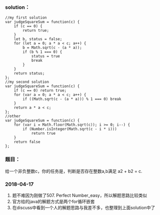 ### solution：
```
//my first solution 
var judgeSquareSum = function(c) {
	if (c == 0) {
		return true;
	}
	let b, status = false;
	for (let a = 0; a * a < c; a++) {
		b = Math.sqrt(c - (a * a));
		if (b % 1 === 0) {
			status = true
			break
		}
	}
	return status;
};
//my second solution
var judgeSquareSum = function(c) {
	if (c == 0) return true;
	for (var a = 0; a * a < c; a++) {
		if ((Math.sqrt(c - (a * a))) % 1 === 0) break
	}
	return a * a < c;
};
//other
var judgeSquareSum = function(c) {
	for (var i = Math.floor(Math.sqrt(c)); i >= 0; i--) {
		if (Number.isInteger(Math.sqrt(c - i * i)))
			return true
	}
	return false
};

```

### 题目：
给一个非负整数c，你的任务是，判断是否存在整数a,b满足 a2 + b2 = c.

### 2018-04-17
1. 题不难因为刚做了507. Perfect Number_easy，所以解题思路比较类似
2. 官方给的java的解题方式是两个for循环嵌套
3. 在discuss中看到一个人的解题思路与我差不多，也整理到上面solution中了



<br><br><br><br><br><br>
